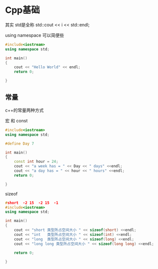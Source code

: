 # Cpp基础

其实 std是全称  std::cout << i << std::endl;

using namespace 可以简便些

```c++
#include<iostream>
using namespace std;

int main()
{
	cout << "Hello World" << endl;
	return 0;

} 
```

## 常量

c++的常量两种方式

宏 和 const

```c++
#include<iostream>
using namespace std;

#define Day 7

int main()
{
	const int hour = 24;
	cout << "a week has = " << Day << " days" <<endl; 
	cout << "a day has = " << hour << " hours" <<endl;
	return 0;

} 
```

sizeof

```c++
#short  -2 15  -2 15  -1
#include<iostream>
using namespace std;

int main()
{
	cout << "short 类型所占空间大小 " << sizeof(short) <<endl; 
	cout << "int   类型所占空间大小 " << sizeof(int) <<endl; 
	cout << "long  类型所占空间大小 " << sizeof(long) <<endl; 
	cout << "long long 类型所占空间大小 " << sizeof(long long) <<endl; 
	
	return 0;

} 
```

